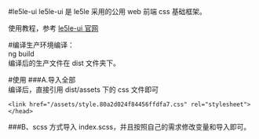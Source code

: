 #le5le-ui
le5le-ui 是 le5le 采用的公用 web 前端 css 基础框架。

使用教程，参考 <a href="https://le5le-com.github.io/le5le-ui/" target="_blank">le5le-ui 官网</a>

#编译生产环境编译：  
ng build  
编译后的生产文件在 dist 文件夹下。

#使用
###A.导入全部  
编译后，直接引用 dist/assets 下的 css 文件即可

```
<link href="/assets/style.80a2d024f84456ffdfa7.css" rel="stylesheet"></head>  
```

###B、scss 方式导入 index.scss，并且按照自己的需求修改变量和导入即可。

